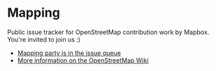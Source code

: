 # Mapping

Public issue tracker for OpenStreetMap contribution work by Mapbox. You're invited to join us :)

- [Mapping party is in the issue queue](https://github.com/mapbox/mapping/issues)
- [More information on the OpenStreetMap Wiki](http://wiki.openstreetmap.org/wiki/Mapbox#Mapbox_Data_Team)
